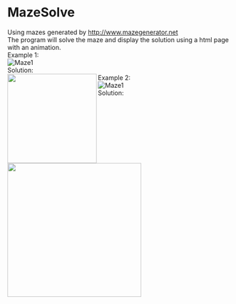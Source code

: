 # MazeSolve
Using mazes generated by http://www.mazegenerator.net<br>
The program will solve the maze and display the solution using a html page with an animation.<br>
Example 1: <br>
![Maze1](https://tarves.no/gif/maze1.png)<br>
Solution:<br>
<a href="url" display="block"><img src="https://tarves.no/gif/maze1.gif" align="left" height="200"></a>
Example 2: <br>
![Maze1](https://tarves.no/gif/maze2.png)<br>
Solution: <br>
<a href="url"><img src="https://tarves.no/gif/maze2.gif" align="left" height="300"></a><br>
